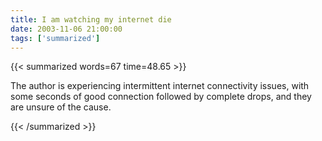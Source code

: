 ```yaml
---
title: I am watching my internet die
date: 2003-11-06 21:00:00
tags: ['summarized']
---
```


{{< summarized words=67 time=48.65 >}}

The author is experiencing intermittent internet connectivity issues, with some seconds of good connection followed by complete drops, and they are unsure of the cause.

{{< /summarized >}}